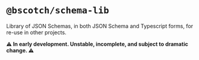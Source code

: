 # `@bscotch/schema-lib`

Library of JSON Schemas, in both JSON Schema and Typescript forms, for re-use in other projects.

**⚠ In early development. Unstable, incomplete, and subject to dramatic change. ⚠**

